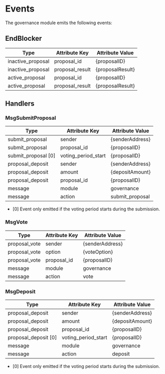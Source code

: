 # Events

The governance module emits the following events:

## EndBlocker

| Type              | Attribute Key   | Attribute Value  |
|-------------------|-----------------|------------------|
| inactive_proposal | proposal_id     | {proposalID}     |
| inactive_proposal | proposal_result | {proposalResult} |
| active_proposal   | proposal_id     | {proposalID}     |
| active_proposal   | proposal_result | {proposalResult} |

## Handlers

### MsgSubmitProposal

| Type                | Attribute Key       | Attribute Value |
|---------------------|---------------------|-----------------|
| submit_proposal     | sender              | {senderAddress} |
| submit_proposal     | proposal_id         | {proposalID}    |
| submit_proposal [0] | voting_period_start | {proposalID}    |
| proposal_deposit    | sender              | {senderAddress} |
| proposal_deposit    | amount              | {depositAmount} |
| proposal_deposit    | proposal_id         | {proposalID}    |
| message             | module              | governance      |
| message             | action              | submit_proposal |

* [0] Event only emitted if the voting period starts during the submission.

### MsgVote

| Type          | Attribute Key | Attribute Value |
|---------------|---------------|-----------------|
| proposal_vote | sender        | {senderAddress} |
| proposal_vote | option        | {voteOption}    |
| proposal_vote | proposal_id   | {proposalID}    |
| message       | module        | governance      |
| message       | action        | vote            |

### MsgDeposit

| Type                 | Attribute Key       | Attribute Value |
|----------------------|---------------------|-----------------|
| proposal_deposit     | sender              | {senderAddress} |
| proposal_deposit     | amount              | {depositAmount} |
| proposal_deposit     | proposal_id         | {proposalID}    |
| proposal_deposit [0] | voting_period_start | {proposalID}    |
| message              | module              | governance      |
| message              | action              | deposit         |

* [0] Event only emitted if the voting period starts during the submission.
